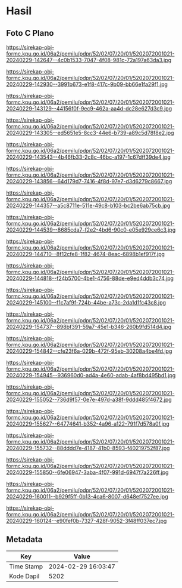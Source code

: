 # Hasil

## Foto C Plano

https://sirekap-obj-formc.kpu.go.id/06a2/pemilu/pdpr/52/02/07/20/01/5202072001021-20240229-142647--4c0b1533-7047-4f08-981c-72a197a63da3.jpg

https://sirekap-obj-formc.kpu.go.id/06a2/pemilu/pdpr/52/02/07/20/01/5202072001021-20240229-142930--3991b673-e1f8-417c-9b09-bb66e1fa29f1.jpg

https://sirekap-obj-formc.kpu.go.id/06a2/pemilu/pdpr/52/02/07/20/01/5202072001021-20240229-143129--44156f0f-9ec9-462a-aa4d-dc28e627d3c9.jpg

https://sirekap-obj-formc.kpu.go.id/06a2/pemilu/pdpr/52/02/07/20/01/5202072001021-20240229-143305--ed5651e5-8cc3-44e6-b739-a89c5d78f8e2.jpg

https://sirekap-obj-formc.kpu.go.id/06a2/pemilu/pdpr/52/02/07/20/01/5202072001021-20240229-143543--4b46fb33-2c8c-46bc-a197-1c67dff39de4.jpg

https://sirekap-obj-formc.kpu.go.id/06a2/pemilu/pdpr/52/02/07/20/01/5202072001021-20240229-143856--64d179d7-7416-4f8d-97e7-d3d6279c8667.jpg

https://sirekap-obj-formc.kpu.go.id/06a2/pemilu/pdpr/52/02/07/20/01/5202072001021-20240229-144357--a5c8711e-511e-49c8-b103-bc2be6ab75cb.jpg

https://sirekap-obj-formc.kpu.go.id/06a2/pemilu/pdpr/52/02/07/20/01/5202072001021-20240229-144539--8685cda7-f2e2-4bd6-90c0-e05e929ce6c3.jpg

https://sirekap-obj-formc.kpu.go.id/06a2/pemilu/pdpr/52/02/07/20/01/5202072001021-20240229-144710--8f12cfe8-1f82-4674-8eac-6898b1ef917f.jpg

https://sirekap-obj-formc.kpu.go.id/06a2/pemilu/pdpr/52/02/07/20/01/5202072001021-20240229-144818--f24b5700-4be1-4756-88de-e9ed4ddb3c74.jpg

https://sirekap-obj-formc.kpu.go.id/06a2/pemilu/pdpr/52/02/07/20/01/5202072001021-20240229-145100--f1c7af9f-724b-44be-a73c-2da1d1fc43c8.jpg

https://sirekap-obj-formc.kpu.go.id/06a2/pemilu/pdpr/52/02/07/20/01/5202072001021-20240229-154737--898bf391-59a7-45e1-b346-260b9fd514d4.jpg

https://sirekap-obj-formc.kpu.go.id/06a2/pemilu/pdpr/52/02/07/20/01/5202072001021-20240229-154842--cfe23f6a-029b-472f-95eb-30208a4be4fd.jpg

https://sirekap-obj-formc.kpu.go.id/06a2/pemilu/pdpr/52/02/07/20/01/5202072001021-20240229-154945--936960d0-ad4a-4e60-adab-4af8bd495bd1.jpg

https://sirekap-obj-formc.kpu.go.id/06a2/pemilu/pdpr/52/02/07/20/01/5202072001021-20240229-155052--736d9f57-0e7e-497d-a38f-9ddd485f4672.jpg

https://sirekap-obj-formc.kpu.go.id/06a2/pemilu/pdpr/52/02/07/20/01/5202072001021-20240229-155627--64774641-b352-4a96-a122-791f7d578a0f.jpg

https://sirekap-obj-formc.kpu.go.id/06a2/pemilu/pdpr/52/02/07/20/01/5202072001021-20240229-155732--88dddd7e-4187-41b0-8593-f40219752f87.jpg

https://sirekap-obj-formc.kpu.go.id/06a2/pemilu/pdpr/52/02/07/20/01/5202072001021-20240229-155850--6fe06947-3aba-4f07-991d-6947f7a226ff.jpg

https://sirekap-obj-formc.kpu.go.id/06a2/pemilu/pdpr/52/02/07/20/01/5202072001021-20240229-160011--b929f5ff-0b13-4ca6-8007-d648ef7527ee.jpg

https://sirekap-obj-formc.kpu.go.id/06a2/pemilu/pdpr/52/02/07/20/01/5202072001021-20240229-160124--e90fef0b-7327-428f-9052-3f48ff037ec7.jpg


## Metadata

| Key        | Value               |
| ---------- | ------------------- |
| Time Stamp | 2024-02-29 16:03:47 |
| Kode Dapil | 5202                |



